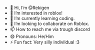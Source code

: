 - 👋 Hi, I’m @Rekigen
- 👀 I’m interested in roblox!
- 🌱 I’m currently learning coding.
- 💞️ I’m looking to collaborate on Roblox.
- 📫 How to reach me via trough discord
- 😄 Pronouns: He/Him
- ⚡ Fun fact: Very silly indivildual :3

<!---
Rekigen/Rekigen is a ✨ special ✨ repository because its `README.md` (this file) appears on your GitHub profile.
You can click the Preview link to take a look at your changes.
--->
